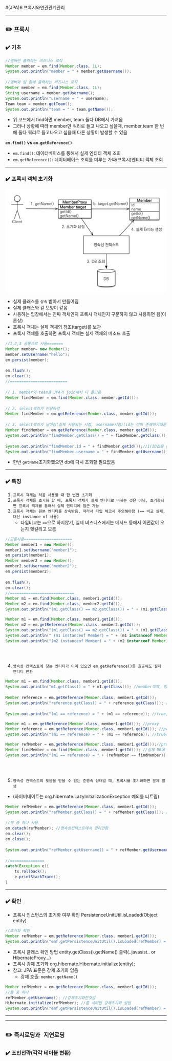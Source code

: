 #(JPA)6.프록시와연관관계관리

---
## ✏️ `프록시`
### ✔️ 기초
```java
//멤버만 출력하는 비즈니스 로직
Member member = em.find(Member.class, 1L);
System.out.println("member = " + member.getUsername());

//멤버와 팀 함께 출력하는 비즈니스 로직
Member member = em.find(Member.class, 1L);
String username = member.getUsername();
System.out.println("username = " + username);
Team team = member.getTeam();
System.out.println("team = " + team.getName());
```
- 위 코드에서 find하면 member, team 둘다 DB에서 가져옴
- 그러나 상황에 따라 member만 쿼리로 들고 나오고 싶을때, member,team 한 번에 둘다 쿼리로 들고나오고 싶을때 다른 상황이 발생할 수 있음


**`em.find()` vs `em.getReference()`**
- `em.find()`: 데이터베이스를 통해서 실제 엔티티 객체 조회
- `em.getReference()`: 데이터베이스 조회를 미루는 가짜(프록시)엔티티 객체 조회

---
### ✔️ 프록시 객체 초기화

![Alt text](image/image-45.png)

- 실제 클래스를 `상속` 받아서 만들어짐
- 실제 클래스와 겉 모양이 같음
- 사용하는 입장에서는 진짜 객체인지 프록시 객체인지 구분하지 않고 사용하면 됨(이론상)
- 프록시 객체는 실제 객체의 참조(target)를 보관
- 프록시 객체를 호출하면 프록시 객체는 실제 객체의 메소드 호출

```java
//1,2,3 공통으로 사용=======
Member member= new Member();
member.setUsername("hello");
em.persist(member);

em.flush();
em.clear();
//=========================

// 1. member와 team을 JPA가 join해서 다 들고옴
Member findMember = em.find(Member.class, member.getId());
            
// 2. select쿼리가 안날아감
Member findMember = em.getReference(Member.class, member.getId());

// 3. select쿼리가 날아감(실제 사용되는 시점, username시점)(id는 이미 존재하기때문에 username시점에 쿼리 나감)
Member findMember = em.getReference(Member.class, member.getId()); 
System.out.println("findMember.getClass() = " + findMember.getClass());   //Member$HibernateProxy... (가짜)

System.out.println("findMember.id = " + findMember.getId());//1(ID값을 getReference할때 값을 넣음, 이미 있기 때문에 쿼리 안날림)
System.out.println("findMember.username = " + findMember.getUsername()); //db에 있는것 들고오기 위해 쿼리 날림
```
- 한번 `getName`초기화했으면 db에 다시 조회할 필요없음

---
### ✔️ 특징
1. `프록시 객체는 처음 사용할 때 한 번만 초기화`
2. `프록시 객체를 초기화 할 때, 프록시 객체가 실제 엔티티로 바뀌는 것은 아님, 초기화되면 프록시 객체를 통해서 실제 엔티티에 접근 가능`
3. `프록시 객체는 원본 엔티티를 상속받음, 따라서 타입 체크시 주의해야함 (== 비교 실패, 대신 instance of 사용)`
   - 타입비교는 `==`으로 하지않기, 실제 비즈니스에서는 메서드 등에서 어떤값이 오는지 헷갈리고 모름

```java
//공통사용=====================
Member member1 = new Member();
member1.setUsername("member1");
em.persist(member1);
Member member2 = new Member();
member2.setUsername("member2");
em.persist(member2);

em.flush();
em.clear();
//============================
Member m1 = em.find(Member.class, member1.getId());
Member m2 = em.find(Member.class, member2.getId());
System.out.println("(m1.getClass() == m2.getClass()) = " + (m1.getClass() == m2.getClass())); // true(엔티티)
```
```java
Member m1 = em.find(Member.class, member1.getId());
Member m2 = em.getReference(Member.class, member2.getId());
System.out.println("(m1.getClass() == m2.getClass()) = " + (m1.getClass() == m2.getClass())); //false
System.out.println(" (m1 instanceof Member) = " + (m1 instanceof Member)); //true
System.out.println("(m2 instanceof Member) = " + (m2 instanceof Member)); //true
```
<br><br>

4. `영속성 컨텍스트에 찾는 엔티티가 이미 있으면 em.getReference()를 호출해도 실제 엔티티 반환`
```java
Member m1 = em.find(Member.class, member1.getId());
System.out.println("m1.getClass() = " + m1.getClass()); //member객체, 영속성 컨텍스트에 올라가게 됨

Member reference = em.getReference(Member.class, member1.getId());
System.out.println("reference.getClass() = " + reference.getClass()); //실제 엔티티 객체, 영속성 컨텍스트에 올라와 있기 때문

System.out.println("(m1 == reference) = " + (m1 == reference)); //true, 같은 영속성컨텍스트 안에서 가져오고,pk같으면 jpa는 true반환
```

```java
Member m1 = em.getReference(Member.class, member1.getId()); //proxy
Member reference = em.getReference(Member.class, member1.getId()); //proxy
System.out.println("(m1 == reference) = " + (m1 == reference)); //true(같은 proxy)
```
```java
Member refMember = em.getReference(Member.class, member1.getId());//proxy
Member findMember = em.find(Member.class, member1.getId()); //실제 DB에 select쿼리 날아감, 그러나 proxy가 반환됨
System.out.println("(m1 == reference) = " + (refMember == findMember)); //true(JPA가 true보장해주기 위해 값들 조정함)
```

<br><br>

5. `영속성 컨텍스트의 도움을 받을 수 없는 준영속 상태일 때, 프록시를 초기화하면 문제 발생`
- (하이버네이트는 org.hibernate.LazyInitializationException 예외를 터트림)

```java
Member refMember = em.getReference(Member.class, member1.getId());
System.out.println("refMember.getClass() = " + refMember.getClass()); //proxy

//셋 중 하나 사용
em.detach(refMember); //영속성컨텍스트에서 관리안함
em.clear();
em.close();

System.out.println("refMember.getUsername() = " + refMember.getUsername()); //초기화 시도, exception이라서 exception보기

//===============
catch(Exception e){
    tx.rollback();
    e.printStackTrace();
}
```
---
### ✔️ 확인
- 프록시 인스턴스의 초기화 여부 확인
PersistenceUnitUtil.isLoaded(Object entity)
```java
//초기화 확인
Member refMember = em.getReference(Member.class, member1.getId());
System.out.println("emf.getPersistenceUnitUtil().isLoaded(refMember) = " + emf.getPersistenceUnitUtil().isLoaded(refMember)); //false(아직 초기화 안함)
```


- 프록시 클래스 확인 방법
entity.getClass().getName() 출력(..javasist.. or
HibernateProxy…)
- 프록시 강제 초기화
org.hibernate.Hibernate.initialize(entity);
- 참고: JPA 표준은 강제 초기화 없음
    - 강제 호출: `member.getName()`

```java
Member refMember = em.getReference(Member.class, member1.getId());
//둘 중 하나
refMember.getUsername(); //강제초기화한것임
Hibernate.initialize(refMember); //좀 세려된 강제초기화 방법
System.out.println("emf.getPersistenceUnitUtil().isLoaded(refMember) = " + emf.getPersistenceUnitUtil().isLoaded(refMember)); //true, username탐색하면서 초기화함
```
---
---
## ✏️ `즉시로딩과 지연로딩`
### ✔️ 조인전략(각각 테이블 변환)